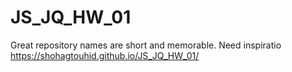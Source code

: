 # JS_JQ_HW_01
Great repository names are short and memorable. Need inspiratio
https://shohagtouhid.github.io/JS_JQ_HW_01/
